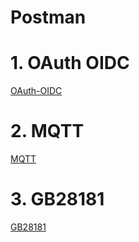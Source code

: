 # Postman

# 1. OAuth OIDC
[OAuth-OIDC](./OAuth%20OIDC.postman_collection.json ':include')

# 2. MQTT
[MQTT](./MQTT.postman_collection.json ':include')

# 3. GB28181
[GB28181](./GB28181.postman_collection.json ':include')

